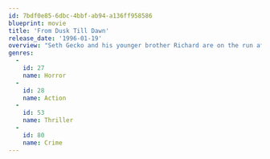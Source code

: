 ```yaml
---
id: 7bdf0e85-6dbc-4bbf-ab94-a136ff958586
blueprint: movie
title: 'From Dusk Till Dawn'
release_date: '1996-01-19'
overview: "Seth Gecko and his younger brother Richard are on the run after a bloody bank robbery in Texas. They escape across the border into Mexico and will be home-free the next morning, when they pay off the local kingpin. They just have to survive 'from dusk till dawn' at the rendezvous point, which turns out to be a Hell of a strip joint."
genres:
  -
    id: 27
    name: Horror
  -
    id: 28
    name: Action
  -
    id: 53
    name: Thriller
  -
    id: 80
    name: Crime
---
```

